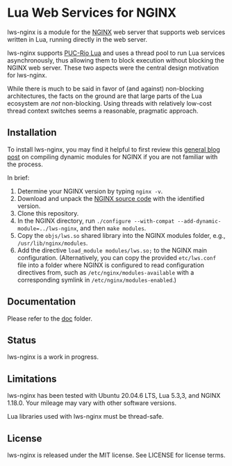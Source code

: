 # Lua Web Services for NGINX

lws-nginx is a module for the [NGINX](https://nginx.org/) web server that supports web services
written in Lua, running directly in the web server.

lws-nginx supports [PUC-Rio Lua](https://www.lua.org/) and uses a thread pool to run Lua services
asynchronously, thus allowing them to block execution without blocking the NGINX web server. These
two aspects were the central design motivation for lws-nginx.

While there is much to be said in favor of (and against) non-blocking architectures, the facts
on the ground are that large parts of the Lua ecosystem are *not* non-blocking. Using threads with
relatively low-cost thread context switches seems a reasonable, pragmatic approach.


## Installation

To install lws-nginx, you may find it helpful to first review this
[general blog post](https://www.nginx.com/blog/compiling-dynamic-modules-nginx-plus/)
on compiling dynamic modules for NGINX if you are not familiar with the process.

In brief:

1. Determine your NGINX version by typing `nginx -v`.
2. Download and unpack the [NGINX source code](https://nginx.org/download/) with the identified
version.
3. Clone this repository.
4. In the NGINX directory, run `./configure --with-compat --add-dynamic-module=../lws-nginx`, and
then `make modules`.
5. Copy the `objs/lws.so` shared library into the NGINX modules folder, e.g.,
`/usr/lib/nginx/modules`.
6. Add the directive `load_module modules/lws.so;` to the NGINX main configuration. (Alternatively,
you can copy the provided `etc/lws.conf` file into a folder where NGINX is configured to read
configuration directives from, such as `/etc/nginx/modules-available` with a corresponding symlink
in `/etc/nginx/modules-enabled`.)


## Documentation

Please refer to the [doc](doc) folder.


## Status

lws-nginx is a work in progress.


## Limitations

lws-nginx has been tested with Ubuntu 20.04.6 LTS, Lua 5.3,3, and NGINX 1.18.0. Your mileage
may vary with other software versions.

Lua libraries used with lws-nginx must be thread-safe.


## License

lws-nginx is released under the MIT license. See LICENSE for license terms.
